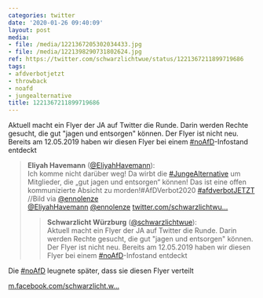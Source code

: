 ```yaml
---
categories: twitter
date: '2020-01-26 09:40:09'
layout: post
media:
- file: /media/1221367205302034433.jpg
- file: /media/1221398290731802624.jpg
ref: https://twitter.com/schwarzlichtwue/status/1221367211899719686
tags:
- afdverbotjetzt
- throwback
- noafd
- jungealternative
title: 1221367211899719686
---
```

Aktuell macht ein Flyer der JA auf Twitter die Runde. Darin werden Rechte gesucht, die gut "jagen und entsorgen" können. Der Flyer ist nicht neu. Bereits am 12.05.2019 haben wir diesen Flyer bei einem [#noAfD](/t/noafd)-Infostand entdeckt  
> <b>Eliyah Havemann</b> ([@EliyahHavemann](https://twitter.com/EliyahHavemann)):  
>Ich komme nicht darüber weg! Da wirbt die [#JungeAlternative](/t/jungealternative) um Mitglieder, die „gut jagen und entsorgen“ können! Das ist eine offen kommunizierte Absicht zu morden!#AfDVerbot2020 [#afdverbotJETZT](/t/afdverbotjetzt) //Bild via [@ennolenze](https://twitter.com/ennolenze)   
>[@EliyahHavemann](https://twitter.com/EliyahHavemann) [@ennolenze](https://twitter.com/ennolenze) [twitter.com/schwarzlichtwu…](https://twitter.com/schwarzlichtwue/status/1221367211899719686?s=19)  
>> <b>Schwarzlicht Würzburg</b> ([@schwarzlichtwue](https://twitter.com/schwarzlichtwue)):    
>>Aktuell macht ein Flyer der JA auf Twitter die Runde. Darin werden Rechte gesucht, die gut "jagen und entsorgen" können. Der Flyer ist nicht neu. Bereits am 12.05.2019 haben wir diesen Flyer bei einem [#noAfD](/t/noafd)-Infostand entdeckt      
>  
>  


Die [#noAfD](/t/noafd) leugnete später, dass sie diesen Flyer verteilt

[m.facebook.com/schwarzlicht.w…](https://m.facebook.com/schwarzlicht.wue/photos/pcb.570803493327695/570803276661050/?type=3&source=49&__tn__=EH-R)